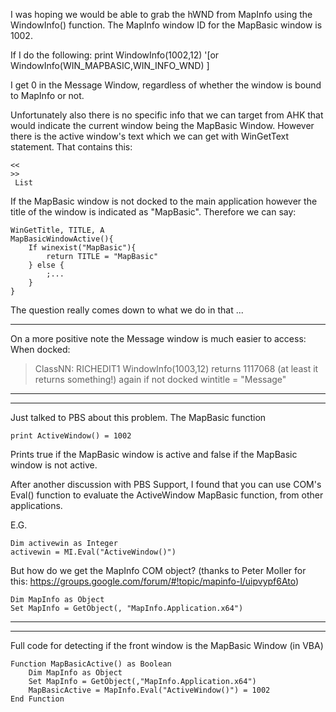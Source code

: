 I was hoping we would be able to grab the hWND from MapInfo using the WindowInfo() function.
The MapInfo window ID for the MapBasic window is 1002.

If I do the following:
print WindowInfo(1002,12) '[or WindowInfo(WIN_MAPBASIC,WIN_INFO_WND) ]

I get 0 in the Message Window, regardless of whether the window is bound to MapInfo or not.

Unfortunately also there is no specific info that we can target from AHK that would indicate the current window being the MapBasic Window. However there is the active window's text which we can get with WinGetText statement. That contains this:

```
<<
>>
 List 
```

If the MapBasic window is not docked to the main application however the title of the window is indicated as "MapBasic". Therefore we can say:

```
WinGetTitle, TITLE, A
MapBasicWindowActive(){
    If winexist("MapBasic"){
        return TITLE = "MapBasic"
    } else {
        ;...
    }
}
```

The question really comes down to what we do in that ...

-----------------------------------------------------------------------------------------------

On a more positive note the Message window is much easier to access:
When docked:
> ClassNN: RICHEDIT1
> WindowInfo(1003,12) returns 1117068 (at least it returns something!)
> again if not docked wintitle = "Message"

-----------------------------------------------------------------------------------------------
-----------------------------------------------------------------------------------------------

Just talked to PBS about this problem. The MapBasic function

```
print ActiveWindow() = 1002
```

Prints true if the MapBasic window is active and false if the MapBasic window is not active.

After another discussion with PBS Support, I found that you can use COM's Eval() function to evaluate the ActiveWindow MapBasic function, from other applications.

E.G.

```
Dim activewin as Integer
activewin = MI.Eval("ActiveWindow()")
```

But how do we get the MapInfo COM object? (thanks to Peter Moller for this: https://groups.google.com/forum/#!topic/mapinfo-l/uipvypf6Ato)

```
Dim MapInfo as Object
Set MapInfo = GetObject(, "MapInfo.Application.x64")
```

-----------------------------------------------------------------------------------------------
-----------------------------------------------------------------------------------------------

Full code for detecting if the front window is the MapBasic Window (in VBA)

```
Function MapBasicActive() as Boolean
    Dim MapInfo as Object
    Set MapInfo = GetObject(,"MapInfo.Application.x64")
    MapBasicActive = MapInfo.Eval("ActiveWindow()") = 1002
End Function
```
